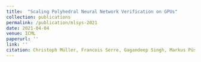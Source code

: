 ```yaml
---
title:  "Scaling Polyhedral Neural Network Verification on GPUs"
collection: publications
permalink: /publication/mlsys-2021
date: 2021-04-04
venue: ICML
paperurl: ''
link: ''
citation: Christoph Müller, Francois Serre, Gagandeep Singh, Markus Püschel, Martin Vechev, MlSys 2021.
---
```


